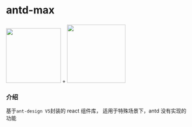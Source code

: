 # antd-max

###

<div class="pic-plus">
  <img width="150" src="https://gw.alipayobjects.com/zos/rmsportal/KDpgvguMpGfqaHPjicRK.svg">
  <span>+</span>
  <img width="160" src="https://gw.alipayobjects.com/zos/antfincdn/aPkFc8Sj7n/method-draw-image.svg"></div>

### 介绍

基于`ant-design V5`封装的 react 组件库， 适用于特殊场景下，antd 没有实现的功能

